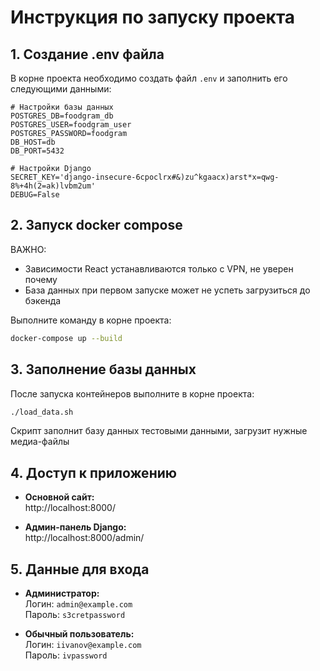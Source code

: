 # Инструкция по запуску проекта

## 1. Создание .env файла

В корне проекта необходимо создать файл `.env` и заполнить его следующими данными:

```env
# Настройки базы данных
POSTGRES_DB=foodgram_db
POSTGRES_USER=foodgram_user
POSTGRES_PASSWORD=foodgram
DB_HOST=db
DB_PORT=5432

# Настройки Django
SECRET_KEY='django-insecure-6cpoclrx#&)zu^kgaacx)arst*x=qwg-8%+4h(2=ak)lvbm2um'
DEBUG=False
```

## 2. Запуск docker compose

ВАЖНО:
- Зависимости React устанавливаются только с VPN, не уверен почему
- База данных при первом запуске может не успеть загрузиться до бэкенда

Выполните команду в корне проекта:
```bash
docker-compose up --build
```

## 3. Заполнение базы данных

После запуска контейнеров выполните в корне проекта:
```bash
./load_data.sh
```
Скрипт заполнит базу данных тестовыми данными, загрузит нужные медиа-файлы

## 4. Доступ к приложению

- **Основной сайт:**  
  http://localhost:8000/

- **Админ-панель Django:**  
  http://localhost:8000/admin/

## 5. Данные для входа

- **Администратор:**  
  Логин: `admin@example.com`  
  Пароль: `s3cretpassword`

- **Обычный пользователь:**  
  Логин: `iivanov@example.com`  
  Пароль: `ivpassword`
